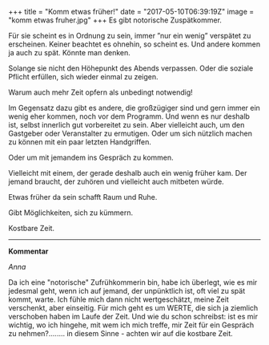 +++
title = "Komm etwas früher!"
date = "2017-05-10T06:39:19Z"
image = "komm etwas fruher.jpg"
+++
Es gibt notorische Zuspätkommer.

Für sie scheint es in Ordnung zu sein, immer ”nur ein wenig” verspätet zu erscheinen. 
Keiner beachtet es ohnehin, so scheint es. Und andere kommen ja auch zu 
spät. Könnte man denken.

Solange sie nicht den Höhepunkt des Abends verpassen. Oder die 
soziale Pflicht erfüllen, sich wieder einmal zu zeigen.

Warum auch mehr Zeit opfern als unbedingt notwendig!

Im Gegensatz dazu gibt es andere, die großzügiger sind und gern immer ein wenig 
eher kommen, noch vor dem Programm. Und wenn es nur deshalb ist, selbst innerlich gut vorbereitet zu sein. Aber vielleicht auch, um den Gastgeber oder Veranstalter zu ermutigen. Oder um sich nützlich machen zu können mit ein paar letzten Handgriffen.

Oder um mit jemandem ins Gespräch zu kommen. 

Vielleicht mit einem, der gerade deshalb auch ein wenig früher kam. Der jemand 
braucht, der zuhören und vielleicht auch mitbeten würde.

Etwas früher da sein schafft Raum und Ruhe.

Gibt Möglichkeiten, sich zu kümmern.

Kostbare Zeit.


---
**Kommentar**

*Anna*

Da ich eine "notorische" Zufrühkommerin bin, habe ich überlegt, wie es mir jedesmal geht, wenn ich auf jemand, der unpünktlich ist, oft viel zu spät kommt, warte. Ich fühle mich dann nicht wertgeschätzt, meine Zeit verschenkt, aber einseitig. Für mich geht es um WERTE, die sich ja ziemlich verschoben haben im Laufe der Zeit. 
Und wie du schon schreibst: ist es mir wichtig, wo ich hingehe, mit wem ich mich treffe, mir Zeit für ein Gespräch zu nehmen?........ in diesem Sinne - achten wir auf die kostbare Zeit.